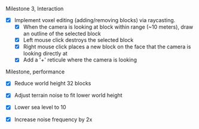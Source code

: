 Milestone 3, Interaction
 - [x] Implement voxel editing (adding/removing blocks) via raycasting.
    - [x] When the camera is looking at block within range (~10 meters), draw an outline of the selected block
    - [x] Left mouse click destroys the selected block
    - [x] Right mouse click places a new block on the face that the camera is looking directly at
    - [x] Add a '+' reticule where the camera is looking

Milestone, performance
 - [x] Reduce world height 32 blocks
 - [x] Adjust terrain noise to fit lower world height
 - [x] Lower sea level to 10
 - [x] Increase noise frequency by 2x
 